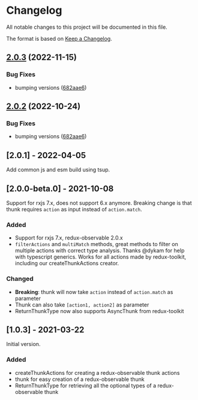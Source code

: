 # Changelog
All notable changes to this project will be documented in this file.

The format is based on [Keep a Changelog](https://keepachangelog.com/en/1.0.0/).

## [2.0.3](https://github.com/anodynos/redux-observable-thunk/compare/v2.0.2...v2.0.3) (2022-11-15)


### Bug Fixes

* bumping versions ([682aae6](https://github.com/anodynos/redux-observable-thunk/commit/682aae6821cdbe6c7356edf620b3f0e5a2a10734))

## [2.0.2](https://github.com/whazor/redux-observable-thunk/compare/2.0.1...v2.0.2) (2022-10-24)


### Bug Fixes

* bumping versions ([682aae6](https://github.com/whazor/redux-observable-thunk/commit/682aae6821cdbe6c7356edf620b3f0e5a2a10734))

## [2.0.1] - 2022-04-05

Add common js and esm build using tsup.

## [2.0.0-beta.0] - 2021-10-08

Support for rxjs 7.x, does not support 6.x anymore. Breaking change is that thunk requires `action` as input instead of `action.match`.

### Added

- Support for rxjs 7.x, redux-observable 2.0.x
- `filterActions` and `multiMatch` methods, great methods to filter on multiple actions with correct type analysis. Thanks @dykam for help with typescript generics. Works for all actions made by redux-toolkit, including our createThunkActions creator.

### Changed

- **Breaking**: thunk will now take `action` instead of `action.match` as parameter
- Thunk can also take `[action1, action2]` as parameter
- ReturnThunkType now also supports AsyncThunk from redux-toolkit


## [1.0.3] - 2021-03-22

Initial version.

### Added

- createThunkActions for creating a redux-observable thunk actions
- thunk for easy creation of a redux-observable thunk
- ReturnThunkType for retrieving all the optional types of a redux-observable thunk

